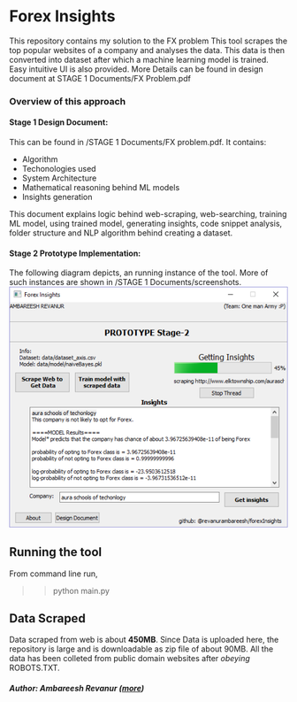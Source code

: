 # Forex Insights
This repository contains my solution to the FX problem
This tool scrapes the top popular websites of a company and analyses the data. This data is then converted into dataset after which a machine learning model is trained. Easy intuitive UI is also provided. More Details can be found in design document at STAGE 1 Documents/FX Problem.pdf

### Overview of this approach


#### Stage 1 Design Document:
This can be found in /STAGE 1 Documents/FX problem.pdf. 
It contains:  
* Algorithm
* Techonologies used
* System Architecture
* Mathematical reasoning behind ML models
* Insights generation

This document explains logic behind web-scraping, web-searching, training ML model, using trained model, generating insights, code snippet analysis, folder structure and NLP algorithm behind creating a dataset.

#### Stage 2 Prototype Implementation:
The following diagram depicts, an running instance of the tool. More of such instances are shown in /STAGE 1 Documents/screenshots.
![This image shows tool generating insights for a company](https://github.com/revanurambareesh/forexInsights/blob/master/STAGE%201%20documents/screenshots/Insights/generating%20insights.png)

## Running the tool
From command line run,
>> python main.py

## Data Scraped
Data scraped from web is about **450MB**. Since Data is uploaded here, the repository is large and is downloadable as zip file of about 90MB.
All the data has been colleted from public domain websites after *obeying* ROBOTS.TXT.

##### Author: **Ambareesh Revanur**  ([more](https://in.linkedin.com/in/ambareeshr))